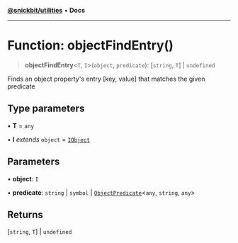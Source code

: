 [**@snickbit/utilities**](../README.md) • **Docs**

***

# Function: objectFindEntry()

> **objectFindEntry**\<`T`, `I`\>(`object`, `predicate`): [`string`, `T`] \| `undefined`

Finds an object property's entry [key, value] that matches the given predicate

## Type parameters

• **T** = `any`

• **I** *extends* `object` = [`IObject`](../type-aliases/IObject.md)

## Parameters

• **object**: `I`

• **predicate**: `string` \| `symbol` \| [`ObjectPredicate`](../type-aliases/ObjectPredicate.md)\<`any`, `string`, `any`\>

## Returns

[`string`, `T`] \| `undefined`
